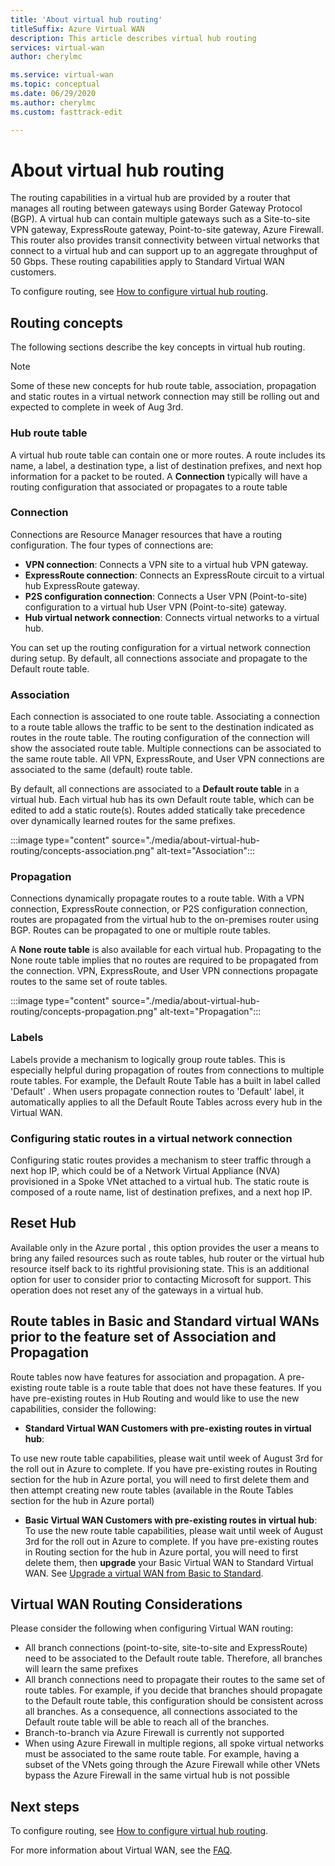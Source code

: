 ```yaml
---
title: 'About virtual hub routing'
titleSuffix: Azure Virtual WAN
description: This article describes virtual hub routing
services: virtual-wan
author: cherylmc

ms.service: virtual-wan
ms.topic: conceptual
ms.date: 06/29/2020
ms.author: cherylmc
ms.custom: fasttrack-edit

---
```

# About virtual hub routing

The routing capabilities in a virtual hub are provided by a router that manages all routing between gateways using Border Gateway Protocol (BGP). A virtual hub can contain multiple gateways such as a Site-to-site VPN gateway, ExpressRoute gateway, Point-to-site gateway, Azure Firewall. This router also provides transit connectivity between virtual networks that connect to a virtual hub and can support up to an aggregate throughput of 50 Gbps. These routing capabilities apply to Standard Virtual WAN customers.

To configure routing, see [How to configure virtual hub routing](how-to-virtual-hub-routing.md).

## <a name="concepts"></a>Routing concepts

The following sections describe the key concepts in virtual hub routing.

> [!NOTE]
> Some of these new concepts for hub route table, association, propagation and static routes in a virtual network connection may still be rolling out and expected to complete in week of Aug 3rd.
>

### <a name="hub-route"></a>Hub route table

A virtual hub route table can contain one or more routes. A route includes its name, a label, a destination type, a list of destination prefixes, and next hop information for a packet to be routed. A **Connection** typically will have a routing configuration that associated or propagates to a route table

### <a name="connection"></a>Connection

Connections are Resource Manager resources that have a routing configuration. The four types of connections are:

* **VPN connection**: Connects a VPN site to a virtual hub VPN gateway.
* **ExpressRoute connection**: Connects an ExpressRoute circuit to a virtual hub ExpressRoute gateway.
* **P2S configuration connection**: Connects a User VPN (Point-to-site) configuration to a virtual hub User VPN (Point-to-site) gateway.
* **Hub virtual network connection**: Connects virtual networks to a virtual hub.

You can set up the routing configuration for a virtual network connection during setup. By default, all connections associate and propagate to the Default route table.

### <a name="association"></a>Association

Each connection is associated to one route table. Associating a connection to a route table allows the traffic to be sent to the destination indicated as routes in the route table. The routing configuration of the connection will show the associated route table.  Multiple connections can be associated to the same route table. All VPN, ExpressRoute, and User VPN connections are associated to the same (default) route table.

By default, all connections are associated to a **Default route table** in a virtual hub. Each virtual hub has its own Default route table, which can be edited to add a static route(s). Routes added statically take precedence over dynamically learned routes for the same prefixes.

:::image type="content" source="./media/about-virtual-hub-routing/concepts-association.png" alt-text="Association":::

### <a name="propagation"></a>Propagation

Connections dynamically propagate routes to a route table. With a VPN connection, ExpressRoute connection, or P2S configuration connection, routes are propagated from the virtual hub to the on-premises router using BGP. Routes can be propagated to one or multiple route tables.

A **None route table** is also available for each virtual hub. Propagating to the None route table implies that no routes are required to be propagated from the connection. VPN, ExpressRoute, and User VPN connections propagate routes to the same set of route tables.

:::image type="content" source="./media/about-virtual-hub-routing/concepts-propagation.png" alt-text="Propagation":::

### <a name="static"></a>Labels
Labels provide a mechanism to logically group route tables. This is especially helpful during propagation of routes from connections to multiple route tables. For example, the Default Route Table has a built in label called 'Default' . When users propagate connection routes to 'Default' label, it automatically applies to all the Default Route Tables across every hub in the Virtual WAN. 

### <a name="static"></a>Configuring static routes in a virtual network connection

Configuring static routes provides a mechanism to steer traffic through a next hop IP, which could be of a Network Virtual Appliance (NVA) provisioned in a Spoke VNet attached to a virtual hub. The static route is composed of a route name, list of destination prefixes, and a next hop IP.

## <a name="route"></a>Reset Hub
Available only in the Azure portal , this option provides the user a means to bring any failed resources such as route tables, hub router or the virtual hub resource itself back to its rightful provisioning state. This is an additional option for user to consider prior to contacting Microsoft for support. This operation does not reset any of the gateways in a virtual hub. 

## <a name="route"></a>Route tables in Basic and Standard virtual WANs prior to the feature set of Association and Propagation

Route tables now have features for association and propagation. A pre-existing route table is a route table that does not have these features. If you have pre-existing routes in Hub Routing and would like to use the new capabilities, consider the following:

* **Standard Virtual WAN Customers with pre-existing routes in virtual hub**:

To use  new route table capabilities, please wait until week of August 3rd for the roll out in Azure to complete. If you have pre-existing routes in Routing section for the hub in Azure portal, you will need to first delete them and then attempt creating new route tables (available in the Route Tables section for the hub in Azure portal)

* **Basic Virtual WAN Customers with pre-existing routes in virtual hub**:
To use the new route table capabilities, please wait until week of August 3rd for the roll out in Azure to complete. If you have pre-existing routes in Routing section for the hub in Azure portal, you will need to first delete them, then **upgrade** your Basic Virtual WAN to Standard Virtual WAN. See [Upgrade a virtual WAN from Basic to Standard](upgrade-virtual-wan.md).

## <a name="considerations"></a>Virtual WAN Routing Considerations

Please consider the following when configuring Virtual WAN routing:

* All branch connections (point-to-site, site-to-site and ExpressRoute) need to be associated to the Default route table. Therefore, all branches will learn the same prefixes
* All branch connections need to propagate their routes to the same set of route tables. For example, if you decide that branches should propagate to the Default route table, this configuration should be consistent across all branches. As a consequence, all connections associated to the Default route table will be able to reach all of the branches.
* Branch-to-branch via Azure Firewall is currently not supported
* When using Azure Firewall in multiple regions, all spoke virtual networks must be associated to the same route table. For example, having a subset of the VNets going through the Azure Firewall while other VNets bypass the Azure Firewall in the same virtual hub is not possible

## Next steps

To configure routing, see [How to configure virtual hub routing](how-to-virtual-hub-routing.md).

For more information about Virtual WAN, see the [FAQ](virtual-wan-faq.md).
